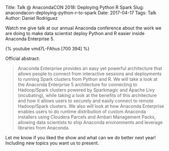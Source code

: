 Title: Talk @ AnacondaCON 2018: Deploying Python R Spark
Slug: anacondacon-deploying-python-r-to-spark
Date: 2017-04-17
Tags: Talk
Author: Daniel Rodriguez

Watch me give talk at our annual Anaconda conference about the work we are doing
to make data scientist deploy Python and R easier inside Anaconda Enterprise 5.

{% youtube vmd7L-FAhus [700 394] %}

Official abstract:

> Anaconda Enterprise provides an easy yet powerful architecture that allows people to connect from interactive sessions and deployments to running Spark clusters from Python and R.  We will take a look at the Anaconda Enterprise 5 architecture for connecting to Hadoop/Spark clusters powered by Sparkmagic and Apache Livy (incubating), while taking a look at the benefits of this architecture and how it allows users to securely and easily connect to remote Hadoop/Spark clusters. We also will look at how Anaconda Enterprise enables users to do runtime distribution of custom Anaconda installers using Cloudera Parcels and Ambari Management Packs, allowing data scientists to ship Anaconda environments and leverage libraries from Anaconda.

Let me know if you liked the show and what can we do better next year!
Including new topics you want us to present.
